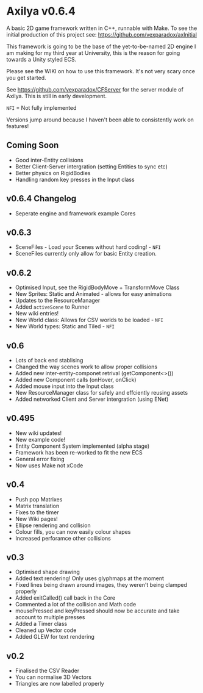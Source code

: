 # Axilya v0.6.4

A basic 2D game framework written in C++, runnable with Make. To see the initial production of this project see: https://github.com/vexparadox/axInitial

This framework is going to be the base of the yet-to-be-named 2D engine I am making for my third year at University, this is the reason for going towards a Unity styled ECS.

Please see the WIKI on how to use this framework. It's not very scary once you get started.

See https://github.com/vexparadox/CFServer for the server module of Axilya. This is still in early development.

`NFI` = Not fully implemented

Versions jump around because I haven't been able to consistently work on features!

## Coming Soon

- Good inter-Entity collisions
- Better Client-Server intergration (setting Entities to sync etc)
- Better physics on RigidBodies
- Handling random key presses in the Input class

## v0.6.4 Changelog

- Seperate engine and framework example Cores

## v0.6.3

- SceneFiles - Load your Scenes without hard coding! - `NFI`
- SceneFiles currently only allow for basic Entity creation.

## v0.6.2
- Optimised Input, see the RigidBodyMove + TransformMove Class
- New Sprites: Static and Animated - allows for easy animations
- Updates to the ResourceManager
- Added `activeScene` to Runner
- New wiki entries!
- New World class: Allows for CSV worlds to be loaded - `NFI`
- New World types: Static and Tiled - `NFI`


## v0.6
- Lots of back end stablising
- Changed the way scenes work to allow proper collisions
- Added new inter-entity-componet retrival (getComponent<>())
- Added new Component calls (onHover, onClick)
- Added mouse input into the Input class
- New ResourceManager class for safely and effciently reusing assets
- Added networked Client and Server intergration (using ENet)

## v0.495

- New wiki updates!
- New example code!
- Entity Component System implemented (alpha stage)
- Framework has been re-worked to fit the new ECS 
- General error fixing
- Now uses Make not xCode

## v0.4
- Push pop Matrixes
- Matrix translation
- Fixes to the timer
- New Wiki pages!
- Ellipse rendering and collision
- Colour fills, you can now easily colour shapes
- Increased perforamce other collisions

## v0.3
- Optimised shape drawing
- Added text rendering! Only uses glyphmaps at the moment
- Fixed lines being drawn around images, they weren't being clamped properly
- Added exitCalled() call back in the Core
- Commented a lot of the collision and Math code
- mousePressed and keyPressed should now be accurate and take account to multiple presses
- Added a Timer class
- Cleaned up Vector code
- Added GLEW for text rendering

## v0.2
- Finalised the CSV Reader
- You can normalise 3D Vectors
- Triangles are now labelled properly